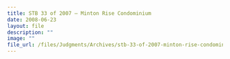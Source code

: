 ```yaml
---
title: STB 33 of 2007 – Minton Rise Condominium
date: 2008-06-23
layout: file
description: ""
image: ""
file_url: /files/Judgments/Archives/stb-33-of-2007-minton-rise-condominium.pdf
---
```

